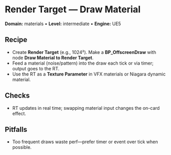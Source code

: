 # Render Target — Draw Material
**Domain:** materials • **Level:** intermediate • **Engine:** UE5

## Recipe
- Create **Render Target** (e.g., 1024²). Make a **BP_OffscreenDraw** with node **Draw Material to Render Target**.
- Feed a material (noise/pattern) into the draw each tick or via timer; output goes to the RT.
- Use the RT as a **Texture Parameter** in VFX materials or Niagara dynamic material.

## Checks
- RT updates in real time; swapping material input changes the on-card effect.
## Pitfalls
- Too frequent draws waste perf—prefer timer or event over tick when possible.
